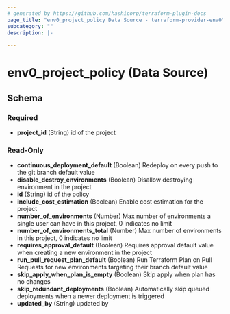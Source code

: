 ```yaml
---
# generated by https://github.com/hashicorp/terraform-plugin-docs
page_title: "env0_project_policy Data Source - terraform-provider-env0"
subcategory: ""
description: |-
  
---
```


# env0_project_policy (Data Source)





<!-- schema generated by tfplugindocs -->
## Schema

### Required

- **project_id** (String) id of the project

### Read-Only

- **continuous_deployment_default** (Boolean) Redeploy on every push to the git branch default value
- **disable_destroy_environments** (Boolean) Disallow destroying environment in the project
- **id** (String) id of the policy
- **include_cost_estimation** (Boolean) Enable cost estimation for the project
- **number_of_environments** (Number) Max number of environments a single user can have in this project, 0 indicates no limit
- **number_of_environments_total** (Number) Max number of environments in this project, 0 indicates no limit
- **requires_approval_default** (Boolean) Requires approval default value when creating a new environment in the project
- **run_pull_request_plan_default** (Boolean) Run Terraform Plan on Pull Requests for new environments targeting their branch default value
- **skip_apply_when_plan_is_empty** (Boolean) Skip apply when plan has no changes
- **skip_redundant_deployments** (Boolean) Automatically skip queued deployments when a newer deployment is triggered
- **updated_by** (String) updated by


